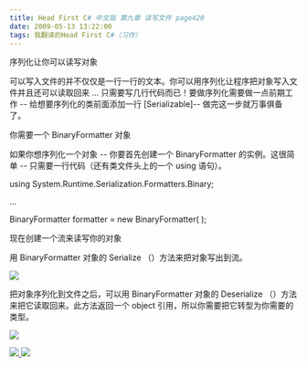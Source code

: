 ```yaml
---
title: Head First C# 中文版 第九章 读写文件 page420
date: 2009-05-13 13:22:00
tags: 我翻译的Head First C#（习作）
---
```

序列化让你可以读写对象

  

可以写入文件的并不仅仅是一行一行的文本。你可以用序列化让程序把对象写入文件并且还可以读取回来  ...  只需要写几行代码而已！要做序列化需要做一点前期工作
\--  给想要序列化的类前面添加一行  [Serializable]--  做完这一步就万事俱备了。

  

你需要一个  BinaryFormatter  对象

  

如果你想序列化一个对象  \--  你要首先创建一个  BinaryFormatter  的实例。这很简单  \--  只需要一行代码（还有类文件头上的一个
using  语句）。

  

using System.Runtime.Serialization.Formatters.Binary;

...

BinaryFormatter formatter = new BinaryFormatter( );

  

现在创建一个流来读写你的对象

  

用  BinaryFormatter  对象的  Serialize  （）方法来把对象写出到流。

  

![](https://p-blog.csdn.net/images/p_blog_csdn_net/cuipengfei1/EntryImages/20090513/2009-05-13_11-55-18.jpg)

把对象序列化到文件之后，可以用  BinaryFormatter  对象的  Deserialize  （）方法来把它读取回来。此方法返回一个
object  引用，所以你需要把它转型为你需要的类型。

  

![](https://p-blog.csdn.net/images/p_blog_csdn_net/cuipengfei1/EntryImages/20090513/2009-05-13_12-10-04.jpg)



[ ![](https://profile.csdnimg.cn/5/2/5/3_cuipengfei1)
![](https://g.csdnimg.cn/static/user-reg-year/1x/11.png)
](https://blog.csdn.net/cuipengfei1)





